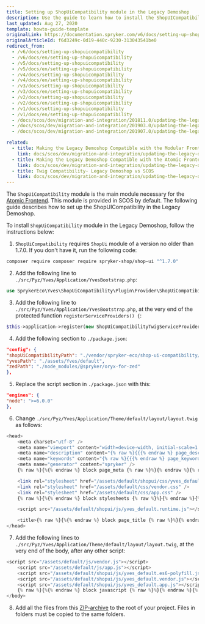 ```yaml
---
title: Setting up ShopUiCompatibility module in the Legacy Demoshop
description: Use the guide to learn how to install the ShopUICompatibility module for the Atomic Frontend in the Legacy Demoshop.
last_updated: Aug 27, 2020
template: howto-guide-template
originalLink: https://documentation.spryker.com/v6/docs/setting-up-shopuicompatibility
originalArticleId: f6d3249c-0d19-440c-9230-313043541be0
redirect_from:
  - /v6/docs/setting-up-shopuicompatibility
  - /v6/docs/en/setting-up-shopuicompatibility
  - /v5/docs/setting-up-shopuicompatibility
  - /v5/docs/en/setting-up-shopuicompatibility
  - /v4/docs/setting-up-shopuicompatibility
  - /v4/docs/en/setting-up-shopuicompatibility
  - /v3/docs/setting-up-shopuicompatibility
  - /v3/docs/en/setting-up-shopuicompatibility
  - /v2/docs/setting-up-shopuicompatibility
  - /v2/docs/en/setting-up-shopuicompatibility
  - /v1/docs/setting-up-shopuicompatibility
  - /v1/docs/en/setting-up-shopuicompatibility
  - /docs/scos/dev/migration-and-integration/201811.0/updating-the-legacy-demoshop-with-scos/setting-up-shopuicompatibility-module-in-the-legacy-demoshop.html
  - /docs/scos/dev/migration-and-integration/201903.0/updating-the-legacy-demoshop-with-scos/setting-up-shopuicompatibility-module-in-the-legacy-demoshop.html
  - /docs/scos/dev/migration-and-integration/201907.0/updating-the-legacy-demoshop-with-scos/setting-up-shopuicompatibility-module-in-the-legacy-demoshop.html

related:
  - title: Making the Legacy Demoshop Compatible with the Modular Frontend
    link: docs/scos/dev/migration-and-integration/updating-the-legacy-demoshop-with-scos/making-the-legacy-demoshop-compatible-with-the-modular-frontend.html
  - title: Making the Legacy Demoshop Compatible with the Atomic Frontend
    link: docs/scos/dev/migration-and-integration/updating-the-legacy-demoshop-with-scos/making-the-legacy-demoshop-compatible-with-the-atomic-frontend.html
  - title: Twig Compatibility- Legacy Demoshop vs SCOS
    link: docs/scos/dev/migration-and-integration/updating-the-legacy-demoshop-with-scos/twig-compatibility-legacy-demoshop-vs-scos.html
---
```


The `ShopUiCompatibility` module is the main module necessary for the [Atomic Frontend](/docs/scos/dev/front-end-development/yves/atomic-frontend/atomic-front-end-general-overview.html). This module is provided in SCOS by default.
The following guide describes how to set up the ShopUICompatibility in the Legacy Demoshop.

To install `ShopUiCompatibility` module in the Legacy Demoshop, follow the instructions below:
1. `ShopUiCompatibility` requires `ShopUi` module of a version no older than 1.7.0. If you don't have it, run the following code:

```bash
composer require composer require spryker-shop/shop-ui "^1.7.0"
```
2. Add the following line to `./src/Pyz/Yves/Application/YvesBootstrap.php`:

```php
use SprykerEco\Yves\ShopUiCompatibility\Plugin\Provider\ShopUiCompatibilityTwigServiceProvider;
```

3. Add the following line to `./src/Pyz/Yves/Application/YvesBootstrap.php`, at the very end of the protected function `registerServiceProviders() {`:

```php
$this->application->register(new ShopUiCompatibilityTwigServiceProvider());
```

4. Add the following section to `./package.json`:

```json
"config": {
"shopUiCompatibilityPath": "./vendor/spryker-eco/shop-ui-compatibility/assets/Yves",
"yvesPath": "./assets/Yves/default",
"zedPath": "./node_modules/@spryker/oryx-for-zed"
},
```

5. Replace the script section in `./package.json` with this:

```json
"engines": {
"node": ">=6.0.0"
},
```

6. Change `./src/Pyz/Yves/Application/Theme/default/layout/layout.twig` as follows:

```php
<head>
	<meta charset="utf-8" />
	<meta name="viewport" content="width=device-width, initial-scale=1.0, user-scalable=no" />
	<meta name="description" content="{% raw %}{{{% endraw %} page_description | default('') | trans {% raw %}}}{% endraw %}" />
	<meta name="keywords" content="{% raw %}{{{% endraw %} page_keywords | default('') | trans {% raw %}}}{% endraw %}" />
	<meta name="generator" content="spryker" />
	{% raw %}{%{% endraw %} block page_meta {% raw %}%}{% endraw %}{% raw %}{%{% endraw %} endblock {% raw %}%}{% endraw %}

	<link rel="stylesheet" href="/assets/default/shopui/css/yves_default.app.css" /> <!-- add this line here, before any other style -->
	<link rel="stylesheet" href="/assets/default/css/vendor.css" />
	<link rel="stylesheet" href="/assets/default/css/app.css" />
	{% raw %}{%{% endraw %} block stylesheets {% raw %}%}{% endraw %}{% raw %}{%{% endraw %} endblock {% raw %}%}{% endraw %}

	<script src="/assets/default/shopui/js/yves_default.runtime.js"></script>  <!-- add this line here, before any other script -->

	<title>{% raw %}{%{% endraw %} block page_title {% raw %}%}{% endraw %}{% raw %}{{{% endraw %} page_title | default('global.spryker.shop') | trans {% raw %}}}{% endraw %}{% raw %}{%{% endraw %} endblock {% raw %}%}{% endraw %}</title>
</head>
```

7. Add the following lines to `./src/Pyz/Yves/Application/Theme/default/layout/layout.twig`, at the very end of the body, after any other script:

```php
<script src="/assets/default/js/vendor.js"></script>
	<script src="/assets/default/js/app.js"></script>
	<script src="/assets/default/shopui/js/yves_default.es6-polyfill.js"></script> <!-- add this line here, after any other script -->
	<script src="/assets/default/shopui/js/yves_default.vendor.js"></script> <!-- add this line here, after any other script -->
	<script src="/assets/default/shopui/js/yves_default.app.js"></script> <!-- add this line here, after any other script -->
	{% raw %}{%{% endraw %} block javascript {% raw %}%}{% endraw %}{% raw %}{%{% endraw %} endblock {% raw %}%}{% endraw %}
</body>
```

8. Add all the files from this [ZIP-archive](https://cdn.document360.io/9fafa0d5-d76f-40c5-8b02-ab9515d3e879/Images/Documentation/ShopUi_Compatibility_Migration_Guide.zip) to the root of your project.
        Files in folders must be copied to the same folders.

<!-- Last review date: Oct 30, 2018 by Yuriy Gerton, Dmitry Beirak, Helen Kravchenko -->
